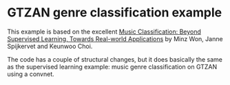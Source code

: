 # GTZAN genre classification example

This example is based on the excellent [Music Classification: Beyond Supervised Learning, Towards Real-world Applications](https://music-classification.github.io/tutorial/part3_supervised/tutorial.html) by Minz Won, Janne Spijkervet and Keunwoo Choi.

The code has a couple of structural changes, but it does basically the same as the supervised learning example: music genre classification on GTZAN using a convnet.
